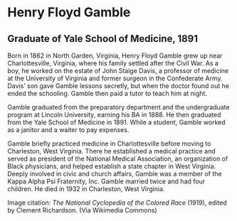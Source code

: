 # Henry Floyd Gamble
## Graduate of Yale School of Medicine, 1891
Born in 1862 in North Garden, Virginia, Henry Floyd Gamble grew up near Charlottesville, Virginia, where his family settled after the Civil War. As a boy, he worked on the estate of John Staige Davis, a professor of medicine at the University of Virginia and former surgeon in the Confederate Army. Davis’ son gave Gamble lessons secretly, but when the doctor found out he ended the schooling. Gamble then paid a tutor to teach him at night. 

Gamble graduated from the preparatory department and the undergraduate program at Lincoln University, earning his BA in 1888. He then graduated from the Yale School of Medicine in 1891. While a student, Gamble worked as a janitor and a waiter to pay expenses. 

Gamble briefly practiced medicine in Charlottesville before moving to Charleston, West Virginia. There he established a medical practice and served as president of the National Medical Association, an organization of Black physicians, and helped establish a state chapter in West Virginia. Deeply involved in civic and church affairs, Gamble was a member of the Kappa Alpha Psi Fraternity, Inc. Gamble married twice and had four children. He died in 1932 in Charleston, West Virginia.

Image citation: *The National Cyclopedia of the Colored Race* (1919), edited by Clement Richardson. (Via Wikimedia Commons)

